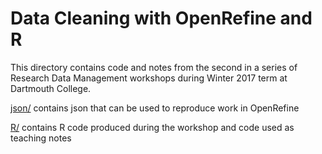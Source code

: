 # Data Cleaning with OpenRefine and R
This directory contains code and notes from the second in a series of Research Data Management workshops during Winter 2017 term at Dartmouth College.

[json/](https://github.com/jladams/workshops/tree/master/20170222_cleaning/json) contains json that can be used to reproduce work in OpenRefine

[R/](https://github.com/jladams/workshops/tree/master/20170222_cleaning/R) contains R code produced during the workshop and code used as teaching notes
